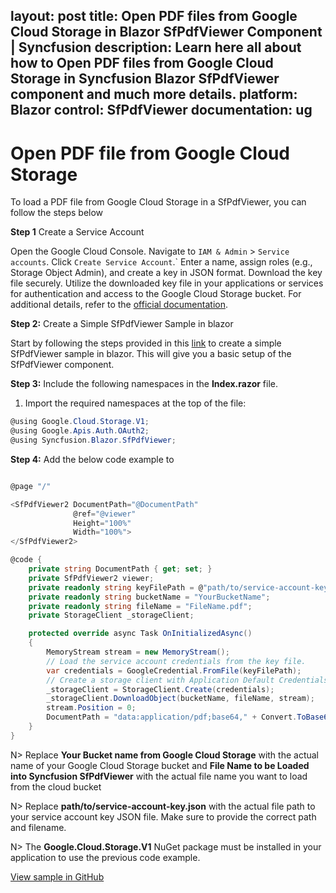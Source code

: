 layout: post
title: Open PDF files from Google Cloud Storage in Blazor SfPdfViewer Component | Syncfusion
description: Learn here all about how to Open PDF files from Google Cloud Storage in Syncfusion Blazor SfPdfViewer component and much more details.
platform: Blazor
control: SfPdfViewer
documentation: ug
---

# Open PDF file from Google Cloud Storage

To load a PDF file from Google Cloud Storage in a SfPdfViewer, you can follow the steps below


**Step 1** Create a Service Account

Open the Google Cloud Console. Navigate to `IAM & Admin` > `Service accounts`. Click `Create Service Account`.` Enter a name, assign roles (e.g., Storage Object Admin), and create a key in JSON format. Download the key file securely. Utilize the downloaded key file in your applications or services for authentication and access to the Google Cloud Storage bucket. For additional details, refer to the [official documentation](https://cloud.google.com/iam/docs/service-accounts-create).

**Step 2:** Create a Simple SfPdfViewer Sample in blazor

Start by following the steps provided in this [link](https://blazor.syncfusion.com/documentation/pdfviewer/getting-started/server-side-application) to create a simple SfPdfViewer sample in blazor. This will give you a basic setup of the SfPdfViewer component.

**Step 3:** Include the following namespaces in the **Index.razor** file.

1. Import the required namespaces at the top of the file:

```csharp
@using Google.Cloud.Storage.V1;
@using Google.Apis.Auth.OAuth2;
@using Syncfusion.Blazor.SfPdfViewer;
```

**Step 4:** Add the below code example to

```csharp

@page "/"

<SfPdfViewer2 DocumentPath="@DocumentPath"
              @ref="@viewer"
              Height="100%"
              Width="100%">
</SfPdfViewer2>

@code {
    private string DocumentPath { get; set; }
    private SfPdfViewer2 viewer;
    private readonly string keyFilePath = @"path/to/service-account-key.json";
    private readonly string bucketName = "YourBucketName";
    private readonly string fileName = "FileName.pdf";
    private StorageClient _storageClient;

    protected override async Task OnInitializedAsync()
    {
        MemoryStream stream = new MemoryStream();
        // Load the service account credentials from the key file.
        var credentials = GoogleCredential.FromFile(keyFilePath);
        // Create a storage client with Application Default Credentials
        _storageClient = StorageClient.Create(credentials);
        _storageClient.DownloadObject(bucketName, fileName, stream);
        stream.Position = 0;
        DocumentPath = "data:application/pdf;base64," + Convert.ToBase64String(stream.ToArray());
    }
}
```

N> Replace **Your Bucket name from Google Cloud Storage** with the actual name of your Google Cloud Storage bucket and **File Name to be Loaded into Syncfusion SfPdfViewer** with the actual file name you want to load from the cloud bucket

N> Replace **path/to/service-account-key.json** with the actual file path to your service account key JSON file. Make sure to provide the correct path and filename.

N> The **Google.Cloud.Storage.V1** NuGet package must be installed in your application to use the previous code example.

[View sample in GitHub](https://github.com/SyncfusionExamples/open-save-pdf-documents-in-google-cloud-storage)